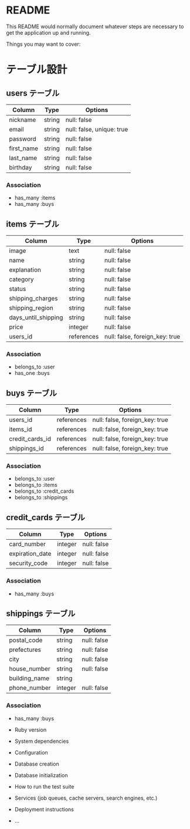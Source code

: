 # README

This README would normally document whatever steps are necessary to get the
application up and running.

Things you may want to cover:

# テーブル設計

## users テーブル

| Column     | Type   | Options                   |
| ---------- | ------ | ------------------------- |
| nickname   | string | null: false               |
| email      | string | null: false, unique: true |
| password   | string | null: false               |
| first_name | string | null: false               |
| last_name  | string | null: false               |
| birthday   | string | null: false               |

### Association

- has_many :items
- has_many :buys

## items テーブル

| Column              | Type       | Options                        |
| ------------------- | ---------- | ------------------------------ |
| image               | text       | null: false                    |
| name                | string     | null: false                    |
| explanation         | string     | null: false                    |
| category            | string     | null: false                    |
| status              | string     | null: false                    |
| shipping_charges    | string     | null: false                    |
| shipping_region     | string     | null: false                    |
| days_until_shipping | string     | null: false                    |
| price               | integer    | null: false                    |
| users_id            | references | null: false, foreign_key: true |

### Association

- belongs_to :user
- has_one :buys

## buys テーブル

| Column          | Type       | Options                        |
| --------------- | ---------- | ------------------------------ |
| users_id        | references | null: false, foreign_key: true |
| items_id        | references | null: false, foreign_key: true |
| credit_cards_id | references | null: false, foreign_key: true |
| shippings_id    | references | null: false, foreign_key: true |

### Association

- belongs_to :user
- belongs_to :items
- belongs_to :credit_cards
- belongs_to :shippings

## credit_cards テーブル

| Column          | Type    | Options     |
| --------------- | ------- | ------------|
| card_number     | integer | null: false |
| expiration_date | integer | null: false |
| security_code   | integer | null: false |

### Association

- has_many :buys

## shippings テーブル

| Column        | Type    | Options     |
| ------------- | ------- | ------------|
| postal_code   | string  | null: false |
| prefectures   | string  | null: false |
| city          | string  | null: false |
| house_number  | string  | null: false |
| building_name | string  |             |
| phone_number  | integer | null: false |

### Association

- has_many :buys



* Ruby version

* System dependencies

* Configuration

* Database creation

* Database initialization

* How to run the test suite

* Services (job queues, cache servers, search engines, etc.)

* Deployment instructions

* ...
